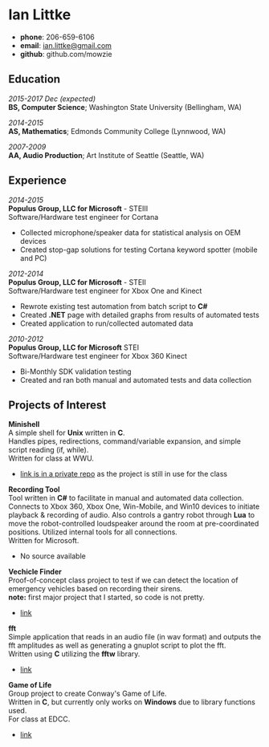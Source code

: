 Ian Littke
============

- **phone**: 206-659-6106
- **email**: ian.littke@gmail.com
- **github**: github.com/mowzie

Education
---------

*2015-2017 Dec (expected)*  
   **BS, Computer Science**; Washington State University (Bellingham, WA)

*2014-2015*  
   **AS, Mathematics**; Edmonds Community College (Lynnwood, WA)

*2007-2009*  
 **AA, Audio Production**; Art Institute of Seattle (Seattle, WA)

Experience
----------

*<datetime> 2014-2015 <datetime>*  
**Populus Group, LLC for Microsoft** - STEIII  
Software/Hardware test engineer for Cortana


* Collected microphone/speaker data for statistical analysis on OEM devices
* Created stop-gap solutions for testing Cortana keyword spotter (mobile and PC)

*<datetime> 2012-2014 <datetime>*  
**Populus Group, LLC for Microsoft** - STEII  
Software/Hardware test engineer for Xbox One and Kinect
* Rewrote existing test automation from batch script to **C#**
* Created **.NET** page with detailed graphs from results of automated tests
* Created application to run/collected automated data

*<datetime> 2010-2012 <datetime>*  
**Populus Group, LLC for Microsoft** STEI  
Software/Hardware test engineer for Xbox 360 Kinect
* Bi-Monthly SDK validation testing
* Created and ran both manual and automated tests and data collection


Projects of Interest
--------------------

**Minishell**  
   A simple shell for **Unix** written in **C**.  
Handles pipes, redirections, command/variable expansion, and simple script reading (if, while).  
Written for class at WWU.
* [link is in a private repo](https://github.com/mowzie/Portfolio/tree/master/Projects/minishell) as the project is still in use for the class

**Recording Tool**  
Tool written in **C#** to facilitate in manual and automated data collection.  
Connects to Xbox 360, Xbox One, Win-Mobile, and Win10 devices to initiate playback & recording of audio.  Also controls a gantry robot through **Lua** to move the robot-controlled loudspeaker around the room at pre-coordinated positions.  Utilized internal tools for all connections.  
Written for Microsoft.

* No source available

**Vechicle Finder**  
Proof-of-concept class project to test if we can detect the location of emergency vehicles based on recording their sirens.  
 **note:** first major project that I started, so code is not pretty.  
 * [link](https://github.com/mowzie/vehiclefinder)


 **fft**  
    Simple application that reads in an audio file (in wav format) and outputs the fft amplitudes
 as well as generating a gnuplot script to plot the fft.  
 Written using **C** utilizing the **fftw** library.
 *  [link](https://github.com/mowzie/fft)


 **Game of Life**  
    Group project to create Conway's Game of Life.  
 Written in **C**, but currently only works on **Windows** due to library functions used.  
 For class at EDCC.
 * [link](https://github.com/mowzie/Game-of-Life)

